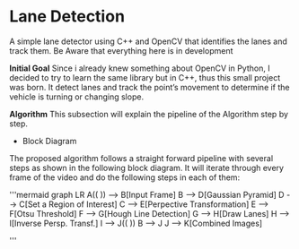 
# Lane Detection
A simple lane detector  using C++ and OpenCV that identifies the lanes and track them. Be Aware that everything here is in development


**Initial Goal**
Since i already knew something about OpenCV in Python, I decided to try to learn the same library but in C++, thus this small project was born. It detect lanes and track the point’s movement to determine if the vehicle is turning or changing slope.

**Algorithm**
This subsection will explain the pipeline of the Algorithm step by step.

- Block Diagram

The proposed algorithm follows a straight forward pipeline with several steps as shown in the following block diagram. It will iterate through every frame of the video and do the following steps in each of them:

'''mermaid
graph LR
A(( )) --> B[Input Frame]
B --> D[Gaussian Pyramid]
D --> C[Set a Region of Interest]
C --> E[Perpective Transformation]
E --> F[Otsu Threshold]
F --> G[Hough Line Detection]
G --> H[Draw Lanes]
H --> I[Inverse Persp. Transf.]
I --> J(( ))
B --> J
J --> K[Combined Images]

'''
